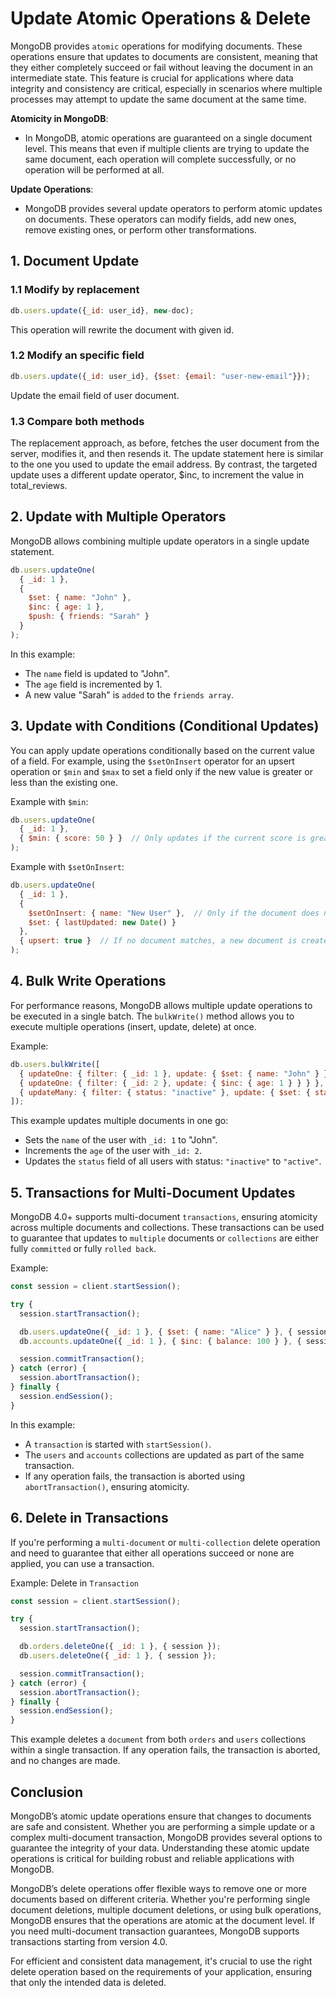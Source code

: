 # Update Atomic Operations & Delete

MongoDB provides `atomic` operations for modifying documents. These operations ensure that updates to documents are consistent, meaning that they either completely succeed or fail without leaving the document in an intermediate state. This feature is crucial for applications where data integrity and consistency are critical, especially in scenarios where multiple processes may attempt to update the same document at the same time.


**Atomicity in MongoDB**:

- In MongoDB, atomic operations are guaranteed on a single document level. This means that even if multiple clients are trying to update the same document, each operation will complete successfully, or no operation will be performed at all.

**Update Operations**:

- MongoDB provides several update operators to perform atomic updates on documents. These operators can modify fields, add new ones, remove existing ones, or perform other transformations.

## 1. Document Update

### 1.1 Modify by replacement

```js
db.users.update({_id: user_id}, new-doc);
```

This operation will rewrite the document with given id.

### 1.2 Modify an specific field

```js
db.users.update({_id: user_id}, {$set: {email: "user-new-email"}});
```

Update the email field of user document.

### 1.3 Compare both methods

The replacement approach, as before, fetches the user document from the server, modifies it, and then resends it. The update statement here is similar to the one you used to update the email address. By contrast, the targeted update uses a different update operator, $inc, to increment the value in total_reviews.

## 2. Update with Multiple Operators

MongoDB allows combining multiple update operators in a single update statement.

```javascript
db.users.updateOne(
  { _id: 1 },
  {
    $set: { name: "John" },
    $inc: { age: 1 },
    $push: { friends: "Sarah" }
  }
);
```

In this example:

- The `name` field is updated to "John".
- The `age` field is incremented by 1.
- A new value "Sarah" is `added` to the `friends array`.

## 3. Update with Conditions (Conditional Updates)

You can apply update operations conditionally based on the current value of a field. For example, using the `$setOnInsert` operator for an upsert operation or `$min` and `$max` to set a field only if the new value is greater or less than the existing one.

Example with `$min`:

```javascript
db.users.updateOne(
  { _id: 1 },
  { $min: { score: 50 } }  // Only updates if the current score is greater than 50
);
```

Example with `$setOnInsert`:

```javascript
db.users.updateOne(
  { _id: 1 },
  { 
    $setOnInsert: { name: "New User" },  // Only if the document does not exist
    $set: { lastUpdated: new Date() }
  },
  { upsert: true }  // If no document matches, a new document is created
);
```

## 4. Bulk Write Operations

For performance reasons, MongoDB allows multiple update operations to be executed in a single batch. The `bulkWrite()` method allows you to execute multiple operations (insert, update, delete) at once.

Example:

```javascript
db.users.bulkWrite([
  { updateOne: { filter: { _id: 1 }, update: { $set: { name: "John" } } } },
  { updateOne: { filter: { _id: 2 }, update: { $inc: { age: 1 } } } },
  { updateMany: { filter: { status: "inactive" }, update: { $set: { status: "active" } } } }
]);
```

This example updates multiple documents in one go:

- Sets the `name` of the user with `_id: 1` to "John".
- Increments the `age` of the user with `_id: 2`.
- Updates the `status` field of all users with status: `"inactive"` to `"active"`.

## 5. Transactions for Multi-Document Updates

MongoDB 4.0+ supports multi-document `transactions`, ensuring atomicity across multiple documents and collections. These transactions can be used to guarantee that updates to `multiple` documents or `collections` are either fully `committed` or fully `rolled back`.

Example:

```javascript
const session = client.startSession();

try {
  session.startTransaction();

  db.users.updateOne({ _id: 1 }, { $set: { name: "Alice" } }, { session });
  db.accounts.updateOne({ _id: 1 }, { $inc: { balance: 100 } }, { session });

  session.commitTransaction();
} catch (error) {
  session.abortTransaction();
} finally {
  session.endSession();
}
```

In this example:

- A `transaction` is started with `startSession()`.
- The `users` and `accounts` collections are updated as part of the same transaction.
- If any operation fails, the transaction is aborted using `abortTransaction()`, ensuring atomicity.

## 6. Delete in Transactions

If you're performing a `multi-document` or `multi-collection` delete operation and need to guarantee that either all operations succeed or none are applied, you can use a transaction.

Example: Delete in `Transaction`

```javascript
const session = client.startSession();

try {
  session.startTransaction();

  db.orders.deleteOne({ _id: 1 }, { session });
  db.users.deleteOne({ _id: 1 }, { session });

  session.commitTransaction();
} catch (error) {
  session.abortTransaction();
} finally {
  session.endSession();
}
```

This example deletes a `document` from both `orders` and `users` collections within a single transaction. If any operation fails, the transaction is aborted, and no changes are made.

## Conclusion

MongoDB’s atomic update operations ensure that changes to documents are safe and consistent. Whether you are performing a simple update or a complex multi-document transaction, MongoDB provides several options to guarantee the integrity of your data. Understanding these atomic update operations is critical for building robust and reliable applications with MongoDB.

MongoDB’s delete operations offer flexible ways to remove one or more documents based on different criteria. Whether you're performing single document deletions, multiple document deletions, or using bulk operations, MongoDB ensures that the operations are atomic at the document level. If you need multi-document transaction guarantees, MongoDB supports transactions starting from version 4.0.

For efficient and consistent data management, it's crucial to use the right delete operation based on the requirements of your application, ensuring that only the intended data is deleted.
